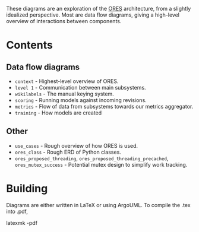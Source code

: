 These diagrams are an exploration of the
[ORES](https://meta.wikimedia.org/wiki/Objective_Revision_Evaluation_Service)
architecture, from a slightly idealized perspective.  Most are data flow
diagrams, giving a high-level overview of interactions between components.

Contents
===

Data flow diagrams
---
* `context` - Highest-level overview of ORES.
* `level 1` - Communication between main subsystems.
* `wikilabels` - The manual keying system.
* `scoring` - Running models against incoming revisions.
* `metrics` - Flow of data from subsystems towards our metrics aggregator.
* `training` - How models are created

Other
---
* `use_cases` - Rough overview of how ORES is used.
* `ores_class` - Rough ERD of Python classes.
* `ores_proposed_threading`, `ores_proposed_threading_precached`, `ores_mutex_success` - Potential mutex design to simplify work tracking.

Building
===

Diagrams are either written in LaTeX or using ArgoUML.  To compile the .tex into .pdf,

  latexmk -pdf
